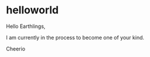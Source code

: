 # helloworld

Hello Earthlings,

I am currently in the  process to become one of your kind.

Cheerio
